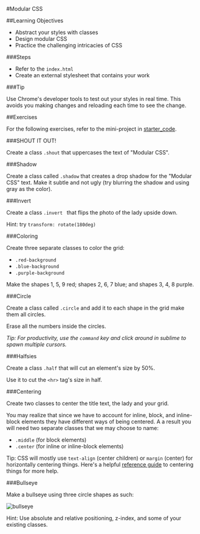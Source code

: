 #Modular CSS

##Learning Objectives

* Abstract your styles with classes
* Design modular CSS
* Practice the challenging intricacies of CSS

###Steps

* Refer to the `index.html`
* Create an external stylesheet that contains your work

###Tip

Use Chrome's developer tools to test out your styles in real time. This avoids you making changes and reloading each time to see the change.


##Exercises

For the following exercises, refer to the mini-project in [starter_code](starter_code/).

###SHOUT IT OUT!

Create a class `.shout` that uppercases the text of "Modular CSS". 

###Shadow

Create a class called `.shadow` that creates a drop shadow for the "Modular CSS" text. Make it subtle and not ugly (try blurring the shadow and using gray as the color).

###Invert

Create a class `.invert	` that flips the photo of the lady upside down.

Hint: try `transform: rotate(180deg)`

###Coloring

Create three separate classes to color the grid:

* `.red-background`
* `.blue-background`
* `.purple-background`

Make the shapes 1, 5, 9 red; shapes 2, 6, 7 blue; and shapes 3, 4, 8 purple.

###Circle

Create a class called `.circle` and add it to each shape in the grid make them all circles.

Erase all the numbers inside the circles.

*Tip: For productivity, use the `command` key and click around in sublime to spawn multiple cursors.*

###Halfsies

Create a class `.half` that will cut an element's size by 50%.

Use it to cut the `<hr>` tag's size in half.

###Centering

Create two classes to center the title text, the lady and your grid.

You may realize that since we have to account for inline, block, and inline-block elements they have different ways of being centered. A a result you will need two separate classes that we may choose to name:

* `.middle` (for block elements)
* `.center` (for inline or inline-block elements)

Tip: CSS will mostly use `text-align` (center children) or `margin` (center) for horizontally centering things. Here's a helpful [reference guide](https://css-tricks.com/centering-css-complete-guide/) to centering things for more help.


###Bullseye

Make a bullseye using three circle shapes as such:

![bullseye](example/imgs/bullseye.jpg)

Hint: Use absolute and relative positioning, z-index, and some of your existing classes.
